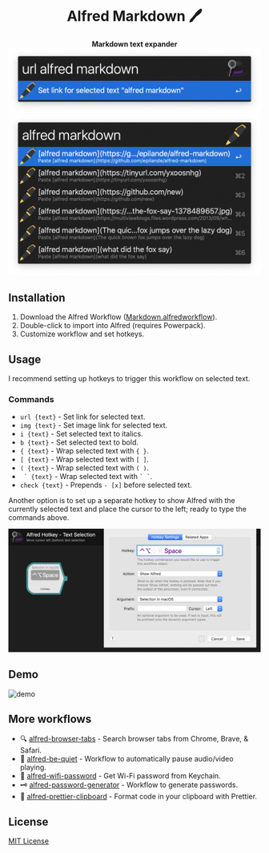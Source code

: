 <div align="center">
  <h1>Alfred Markdown 🖊</h1>
</div>

<p align="center">
  <strong>Markdown text expander</strong></br>
  <img src="./assets/demo1.png" width="530"></br>
  <img src="./assets/demo2.png" width="530">
</p>

## Installation

1. Download the Alfred Workflow ([Markdown.alfredworkflow](https://github.com/epilande/alfred-markdown/releases/latest/download/Markdown.alfredworkflow)).
1. Double-click to import into Alfred (requires Powerpack).
1. Customize workflow and set hotkeys.

## Usage

I recommend setting up hotkeys to trigger this workflow on selected text.

### Commands

- `url {text}` - Set link for selected text.
- `img {text}` - Set image link for selected text.
- `i {text}` - Set selected text to italics.
- `b {text}` - Set selected text to bold.
- `{ {text}` - Wrap selected text with `{ }`.
- `[ {text}` - Wrap selected text with `[ ]`.
- `( {text}` - Wrap selected text with `( )`.
- `` ` {text}`` - Wrap selected text with `` ` ` ``.
- `check {text}` - Prepends `- [x]` before selected text.

Another option is to set up a separate hotkey to show Alfred with the currently selected text and place the cursor to the left; ready to type the commands above.

<img src="./assets/hotkey.png" alt="alfred hotkey" width="600">

## Demo

<img src="./assets/demo.gif" alt="demo" width="600">

## More workflows

- 🔍 [alfred-browser-tabs](https://github.com/epilande/alfred-browser-tabs) - Search browser tabs from Chrome, Brave, & Safari.
- 🤫 [alfred-be-quiet](https://github.com/epilande/alfred-be-quiet) - Workflow to automatically pause audio/video playing.
- 🔐 [alfred-wifi-password](https://github.com/epilande/alfred-wifi-password) - Get Wi-Fi password from Keychain.
- 🗝 [alfred-password-generator](https://github.com/epilande/alfred-password-generator) - Workflow to generate passwords.
- 🎨 [alfred-prettier-clipboard](https://github.com/epilande/alfred-prettier-clipboard) - Format code in your clipboard with Prettier.

## License

[MIT License](https://oss.ninja/mit/epilande/)
